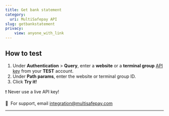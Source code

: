 ```yaml
---
title: Get bank statement
category:
  uri: MultiSafepay API
slug: getbankstatement
privacy:
    view: anyone_with_link
---
```


## How to test

1. Under **Authentication** > **Query**, enter a **website** or a **terminal group** [API key](/docs/sites#site-id-api-key-and-security-code) from your **TEST** account.
2. Under **Path params**, enter the website or terminal group ID.
3. Click **Try it!**

❗️ Never use a live API key!
 
💬  For support, email [integration@multisafepay.com](mailto:integration@multisafepay.com)

---
